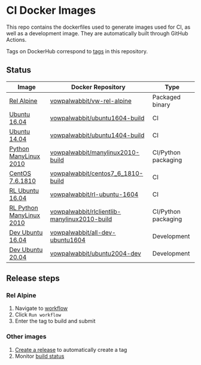# CI Docker Images

This repo contains the dockerfiles used to generate images used for CI, as well as a development image. They are automatically built through GitHub Actions.

Tags on DockerHub correspond to [tags](https://github.com/VowpalWabbit/docker-images/tags) in this repository.

## Status

| Image | Docker Repository | Type |
|---|---|---|
| [Rel Alpine](./vowpal_wabbit/vw-rel-alpine.Dockerfile) | [vowpalwabbit/vw-rel-alpine](https://hub.docker.com/r/vowpalwabbit/vw-rel-alpine) |  Packaged binary |
| [Ubuntu 16.04](./vowpal_wabbit/ubuntu1604-build.Dockerfile) | [vowpalwabbit/ubuntu1604-build](https://hub.docker.com/r/vowpalwabbit/ubuntu1604-build) |  CI |
| [Ubuntu 14.04](./vowpal_wabbit/ubuntu1404-build.Dockerfile) | [vowpalwabbit/ubuntu1404-build](https://hub.docker.com/r/vowpalwabbit/ubuntu1404-build) |  CI |
| [Python ManyLinux 2010](./vowpal_wabbit/manylinux-2010/manylinux2010-build.Dockerfile) | [vowpalwabbit/manylinux2010-build](https://hub.docker.com/r/vowpalwabbit/manylinux2010-build) |  CI/Python packaging |
| [CentOS 7.6.1810](./vowpal_wabbit/centos7_6_1810-build.Dockerfile) | [vowpalwabbit/centos7_6_1810-build](https://hub.docker.com/r/vowpalwabbit/centos7_6_1810-build)  |  CI |
| [RL Ubuntu 16.04](./reinforcement_learning/ubuntu1604-build.Dockerfile) | [vowpalwabbit/rl-ubuntu-1604](https://hub.docker.com/r/vowpalwabbit/rl-ubuntu-1604)  |  CI |
| [RL Python ManyLinux 2010](./reinforcement_learning/manylinux-2010/rlclientlib-manylinux2010-build.Dockerfile) | [vowpalwabbit/rlclientlib-manylinux2010-build](https://hub.docker.com/r/vowpalwabbit/rlclientlib-manylinux2010-build)  |  CI/Python packaging |
| [Dev Ubuntu 16.04](./development/ubuntu1604-dev.Dockerfile) | [vowpalwabbit/all-dev-ubuntu1604](https://hub.docker.com/r/vowpalwabbit/all-dev-ubuntu1604) |  Development |
| [Dev Ubuntu 20.04](./development/ubuntu1604-dev.Dockerfile) | [vowpalwabbit/ubuntu2004-dev](https://hub.docker.com/r/vowpalwabbit/ubuntu2004-dev) |  Development |


## Release steps

### Rel Alpine

1. Navigate to [workflow](https://github.com/VowpalWabbit/docker-images/actions/workflows/build_deploy_release.yml)
2. Click `Run workflow`
3. Enter the tag to build and submit

### Other images
1. [Create a release](https://github.com/VowpalWabbit/docker-images/releases/new) to automatically create a tag
2. Monitor [build status](https://github.com/VowpalWabbit/docker-images/actions/workflows/build_deploy_latest.yml)
